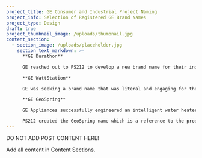 ```yaml
---
project_title: GE Consumer and Industrial Project Naming
project_info: Selection of Registered GE Brand Names
project_type: Design
draft: true
project_thumbnail_image: /uploads/thumbnail.jpg
content_section:
  - section_image: /uploads/placeholder.jpg
    section_text_markdown: >-
      **GE Durathon**

      GE reached out to PS212 to develop a new brand name for their industry changing, long-life, industrial battery. The team coined the name Durathon from the real words durability and marathon. The new term immediately communicates two of the product’s core attributes—extended life and durability.

      **GE WattStation**

      GE was seeking a brand name that was literal and engaging for their line of consumer charging stations. WattStation uses older world terms as a means of delivering that familiarity. When paired with such forward looking products this name creates conversation worthy tension.

      **GE GeoSpring**

      GE Appliances successfully engineered an intelligent water heater capable of using up to 62% less energy than previous generations. The notable innovation was, in part, the device’s ability to use warm ambient air to supplement traditional heating elements.

      PS212 created the GeoSpring name which is a reference to the product’s function—warm water— and benefit—environmental sensitivity.​
---
```


DO NOT ADD POST CONTENT HERE!

Add all content in Content Sections.